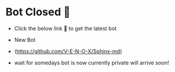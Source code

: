 # Bot Closed 🥲

- Click the below link 🔗 to get the latest bot

- New Bot
- (https://github.com/V-E-N-O-X/Sphinx-md)


- wait for somedays bot is now currently private will arrive soon!
